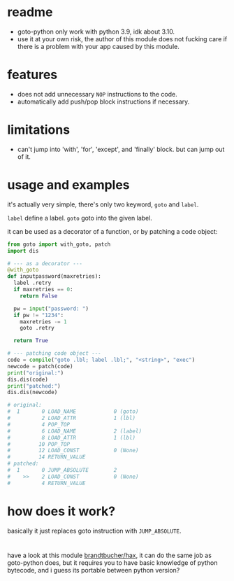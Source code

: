 # readme
- goto-python only work with python 3.9, idk about 3.10.
- use it at your own risk, the author of this module does not fucking care if there is a problem with your app caused by this module.

# features
- does not add unnecessary `NOP` instructions to the code.
- automatically add push/pop block instructions if necessary.

# limitations
- can't jump into 'with', 'for', 'except', and 'finally' block. but can jump out of it.

# usage and examples
it's actually very simple, there's only two keyword, `goto` and `label`.

`label` define a label.
`goto` goto into the given label.

it can be used as a decorator of a function, or by patching a code object:
```py
from goto import with_goto, patch
import dis

# --- as a decorator ---
@with_goto
def inputpassword(maxretries):
  label .retry
  if maxretries == 0:
    return False

  pw = input("password: ")
  if pw != "1234":
    maxretries -= 1
    goto .retry

  return True

# --- patching code object ---
code = compile("goto .lbl; label .lbl;", "<string>", "exec")
newcode = patch(code)
print("original:")
dis.dis(code)
print("patched:")
dis.dis(newcode)

# original:
#  1       0 LOAD_NAME            0 (goto)
#          2 LOAD_ATTR            1 (lbl)
#          4 POP_TOP
#          6 LOAD_NAME            2 (label)
#          8 LOAD_ATTR            1 (lbl)
#         10 POP_TOP
#         12 LOAD_CONST           0 (None)
#         14 RETURN_VALUE
# patched:
#  1       0 JUMP_ABSOLUTE        2
#    >>    2 LOAD_CONST           0 (None)
#          4 RETURN_VALUE
```

# how does it work?
basically it just replaces goto instruction with `JUMP_ABSOLUTE`.

#
have a look at this module [brandtbucher/hax](https://github.com/brandtbucher/hax),
it can do the same job as goto-python does, but it requires you to have basic knowledge of python bytecode,
and i guess its portable between python version?
